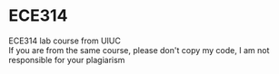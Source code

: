 # ECE314
ECE314 lab course from UIUC  
If you are from the same course, please don't copy my code, I am not responsible for your plagiarism
